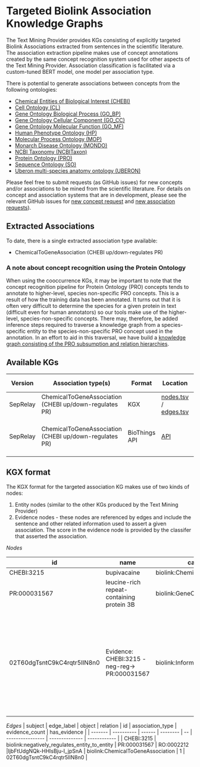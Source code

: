 # Targeted Biolink Association Knowledge Graphs

The Text Mining Provider provides KGs consisting of explicitly targeted Biolink Associations extracted from sentences in the scientific literature. The association extraction pipeline makes use of concept annotations created by the same concept recognition system used for other aspects of the Text Mining Provider. Association classification is facilitated via a custom-tuned BERT model, one model per association type.

There is potential to generate associations between concepts from the following ontologies:
* [Chemical Entities of Biological Interest (CHEBI)](http://obofoundry.org/ontology/chebi.html)
* [Cell Ontology (CL)](http://obofoundry.org/ontology/cl.html)
* [Gene Ontology Biological Process (GO_BP)](http://obofoundry.org/ontology/go.html)
* [Gene Ontology Cellular Component (GO_CC)](http://obofoundry.org/ontology/go.html)
* [Gene Ontology Molecular Function (GO_MF)](http://obofoundry.org/ontology/go.html)
* [Human Phenotype Ontology (HP)](https://hpo.jax.org/app/)
* [Molecular Process Ontology (MOP)](http://obofoundry.org/ontology/mop.html)
* [Monarch Disease Ontology (MONDO)](https://mondo.monarchinitiative.org/)
* [NCBI Taxonomy (NCBITaxon)](http://obofoundry.org/ontology/ncbitaxon.html)
* [Protein Ontology (PRO)](http://obofoundry.org/ontology/pr.html)
* [Sequence Ontology (SO)](http://obofoundry.org/ontology/so.html)
* [Uberon multi-species anatomy ontology (UBERON)](http://obofoundry.org/ontology/uberon.html)

Please feel free to submit requests (as GitHub issues) for new concepts and/or associations to be mined from the scientific literature. For details on concept and association systems that are in development, please see the relevant GitHub issues for [new concept request](https://github.com/NCATSTranslator/Text-Mining-Provider-Roadmap/issues?q=is%3Aissue+is%3Aopen+label%3A%22new+concept+type+request%22) and [new association requests](https://github.com/NCATSTranslator/Text-Mining-Provider-Roadmap/issues?q=is%3Aissue+is%3Aopen+label%3A%22new+association+request%22)). 


## Extracted Associations
To date, there is a single extracted association type available:
* ChemicalToGeneAssociation (CHEBI up/down-regulates PR)


### A note about concept recognition using the Protein Ontology
When using the cooccurrence KGs, it may be important to note that the concept recognition pipeline for Protein Ontology (PRO) concepts tends to annotate to higher-level, species non-specific PRO concepts. This is a result of how the training data has been annotated. It turns out that it is often very difficult to determine the species for a given protein in text (difficult even for human annotators) so our tools make use of the higher-level, species-non-specific concepts. There may, therefore, be added inference steps required to traverse a knowledge graph from a species-specific entity to the species-non-specific PRO concept used in the annotation. In an effort to aid in this traversal, we have build a [knowledge graph consisting of the PRO subsumption and relation hierarchies](https://github.com/NCATSTranslator/Text-Mining-Provider-Roadmap/README_ontology_kgs.md). 


## Available KGs

| Version | Association type(s) | Format | Location | Example query |
| ------- | ------------------- | ------ | -------- | ------- |
| SepRelay | ChemicalToGeneAssociation (CHEBI up/down-regulates PR) | KGX   | [nodes.tsv](https://storage.googleapis.com/translator-tm-provider-knowledge-graphs/text-mined/current/text-mined.nodes.current.kgx.tsv.gz) / [edges.tsv](https://storage.googleapis.com/translator-tm-provider-knowledge-graphs/text-mined/current/text-mined.edges.current.kgx.tsv.gz) ||
| SepRelay | ChemicalToGeneAssociation (CHEBI up/down-regulates PR) | BioThings API | [API](https://biothings.ncats.io/text_mining_targeted_association) | [Find chemicals that can up-regulate a gene/protein](https://biothings.ncats.io/text_mining_targeted_association/query?q=object.id:NCBIGene\:944%20AND%20association.edge_label:positively_regulates_entity_to_entity%20&size=400) |





## KGX format
The KGX format for the targeted association KG makes use of two kinds of nodes:
 1. Entity nodes (similar to the other KGs produced by the Text Mining Provider)
 2. Evidence nodes - these nodes are referenced by edges and include the sentence and other related information used to assert a given association. The score in the evidence node is provided by the classifer that asserted the association.

*Nodes* 

| id | name | category | publications | score | sentence | subject_spans | relation_spans | object_spans | provided_by |
| -- | ---- | -------- | ------------ | ----- | -------- | ------------- | -------------- | ------------ | ----------- |
| CHEBI:3215  | bupivacaine  | biolink:ChemicalSubstance | |||||||
| PR:000031567  | leucine-rich repeat-containing protein 3B | biolink:GeneOrGeneProduct | |||||||
| 02T60dgTsntC9kC4rqtr5lIN8n0 | Evidence: CHEBI:3215 -neg-reg-> PR:000031567 |  biolink:InformationContentEntity | PMID:29085514 |0.99956816 | The administration of 50 ?g/ml bupivacaine promoted maximum breast cancer cell invasion, and suppressed LRRC3B mRNA expression in cells. | start: 31, end: 42  |   |  start: 104, end: 110  |  TMProvider |

*Edges*
| subject | edge_label | object | relation | id | association_type | evidence_count | has_evidence |
| ------- | ---------- | ------ | -------- | -- | ---------------- | -------------- | ------------ |
| CHEBI:3215 | biolink:negatively_regulates_entity_to_entity | PR:000031567 | RO:0002212 |IjbFtUdgNQk-HHlsBju-I_jpSnA | biolink:ChemicalToGeneAssociation | 1 | 02T60dgTsntC9kC4rqtr5lIN8n0 |



